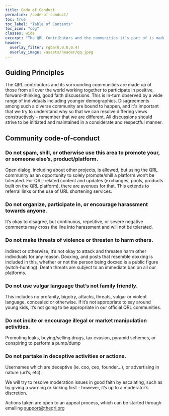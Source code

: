 ```yaml
---
title: Code of Conduct
permalink: /code-of-conduct/
toc: true
toc_label: "Table of Contents"
toc_icon: "cog"
classes: wide
excerpt: "The QRL Contributors and the communities it's part of is made up of individuals from all over the world. It's important to remember and embrace the different backgrounds we all come from as a strength of diversity."
header:
  overlay_filter: rgba(0,0,0,0.4)
  overlay_image: /assets/header/qq.jpeg
---
```


## Guiding Principles

The QRL contributors and its surrounding communities are made up of those from all over the world working together to participate in positive, forward-thinking, good faith discussions. This is in-turn observed by a wide range of individuals including younger demographics. Disagreements among such a diverse community are bound to happen, and it's important that we try to understand why so that we can resolve differing views constructively - remember that we are different. All discussions should strive to be initiated and maintained in a considerate and respectful manner.

## Community code-of-conduct

### Do not spam, shill, or otherwise use this area to promote your, or someone else’s, product/platform. 

Open dialog, including about other projects, is allowed, but using the QRL community as an opportunity to solely promote/shill a platform won’t be tolerated. For QRL-related content and updates (exchanges, pools, products built on the QRL platform), there are avenues for that. This extends to referral links or the use of URL shortening services.

### Do not organize, participate in, or encourage harassment towards anyone. 

It’s okay to disagree, but continuous, repetitive, or severe negative comments may cross the line into harassment and will not be tolerated.
    
### Do not make threats of violence or threaten to harm others. 

Indirect or otherwise, it’s not okay to attack and threaten harm other individuals for any reason. Doxxing, and posts that resemble doxxing is included in this, whether or not the person being doxxed is a public figure (witch-hunting). Death threats are subject to an immediate ban on all our platforms.

### Do not use vulgar language that’s not family friendly. 

This includes no profanity, bigotry, attacks, threats, vulgar or violent language, concealed or otherwise. If it’s not appropriate to say around young kids, it’s not going to be appropriate in our official QRL communities.

### Do not incite or encourage illegal or market manipulation activities. 

Promoting leaks, buying/selling drugs, tax evasion, pyramid schemes, or conspiring to perform a pump/dump

### Do not partake in deceptive activities or actions. 

Usernames which are deceptive (ie. coo, ceo, founder…), or advertising in nature (url’s, etc).

We will try to resolve moderation issues in good faith by escalating, such as by giving a warning or kicking first - however, it’s up to a moderator’s discretion.

Actions taken are open to an appeal process, which can be started through emailing [support@theqrl.org](mailto:support@theqrl.org)